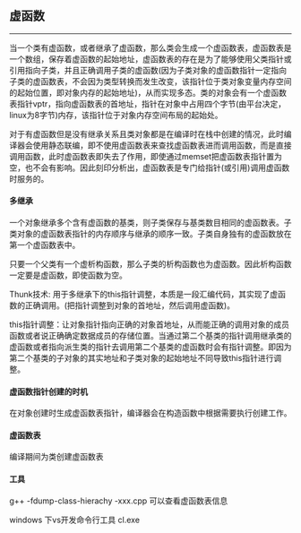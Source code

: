 ## 虚函数

------

当一个类有虚函数，或者继承了虚函数，那么类会生成一个虚函数表，虚函数表是一个数组，保存着虚函数的起始地址，虚函数表的存在是为了能够使用父类指针或引用指向子类，并且正确调用子类的虚函数(因为子类对象的虚函数指针一定指向子类的虚函数表，不会因为类型转换而发生改变，该指针位于类对象变量内存空间的起始位置，即对象内存的起始地址)，从而实现多态。类的对象会有一个虚函数表指针vptr，指向虚函数表的首地址，指针在对象中占用四个字节(由平台决定，linux为8字节)内存，该指针位于对象内存空间布局的起始处。 

对于有虚函数但是没有继承关系且类对象都是在编译时在栈中创建的情况，此时编译器会使用静态联编，即不使用虚函数表来查找虚函数表进而调用函数，而是直接调用函数，此时虚函数表即失去了作用，即使通过memset把虚函数表指针置为空，也不会有影响。因此刻印分析出，虚函数表是专门给指针(或引用)调用虚函数时服务的。

#### 多继承

​	一个对象继承多个含有虚函数的基类，则子类保存与基类数目相同的虚函数表。子类对象的虚函数表指针的内存顺序与继承的顺序一致。子类自身独有的虚函数放在第一个虚函数表中。

只要一个父类有一个虚析构函数，那么子类的析构函数也为虚函数。因此析构函数一定要是虚函数，即使函数为空。

Thunk技术: 用于多继承下的this指针调整，本质是一段汇编代码，其实现了虚函数的正确调用。(把指针调整到对象的首地址，然后调用虚函数)。

this指针调整：让对象指针指向正确的对象首地址，从而能正确的调用对象的成员函数或者说正确确定数据成员的存储位置。当通过第二个基类的指针调用继承类的虚函数或者指向派生类的指针去调用第二个基类的虚函数时会有指针调整。即因为第二个基类的子对象的其实地址和子类对象的起始地址不同导致this指针进行调整。

####  虚函数指针创建的时机

在对象创建时生成虚函数表指针，编译器会在构造函数中根据需要执行创建工作。

#### 虚函数表

编译期间为类创建虚函数表

#### 工具

g++  -fdump-class-hierachy -xxx.cpp  可以查看虚函数表信息

windows 下vs开发命令行工具 cl.exe